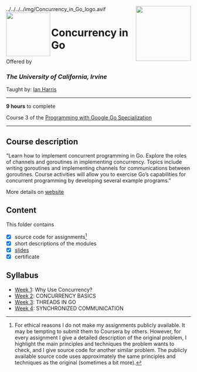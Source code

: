<a href="https://www.coursera.org/learn/golang-concurrency">
<img src="/img/Concurrency_in_Go_logo.avif" width="150" height="150" align="right">
</a>
../../../../img/Concurrency_in_Go_logo.avif
<img src="https://upload.wikimedia.org/wikipedia/commons/8/8f/University_of_California%2C_Irvine_logo.svg" width="120" height="120" align="left">

# Concurrency in Go

Offered by 
### *The University of California, Irvine*

Taught by: [Ian Harris](https://www.coursera.org/instructor/ianharris)

---

**9 hours** to complete

Course 3 of the [Programming with Google Go Specialization](../) 

---

## Course description

"Learn how to implement concurrent programming in Go. Explore the roles of channels and goroutines in implementing concurrency. Topics include writing goroutines and implementing channels for communications between goroutines. Course activities will allow you to exercise Go’s capabilities for concurrent programming by developing several example programs."

More details on [website](https://www.coursera.org/learn/golang-concurrency)

## Content
This folder contains 
- [x] source code for assignments[^1]
- [x] short descriptions of the modules 
- [x] [slides](./Slides) 
- [x] certificate 

## Syllabus
- [Week 1](./Week%201): Why Use Concurrency?
- [Week 2](./Week%202): CONCURRENCY BASICS
- [Week 3](./Week%203): THREADS IN GO
- [Week 4](./Week%204): SYNCHRONIZED COMMUNICATION

[^1]: For ethical reasons I do not make my assignments publicly available. It may be tempting to submit them to Coursera by others. However, for every assignment I give a detailed description of the original problem, I highlight the main principles and techniques the problem wants to check, and I give source code for another similar problem. The publicly available source code uses approximately the same principles and techniques as the original (sometimes a bit more). 
